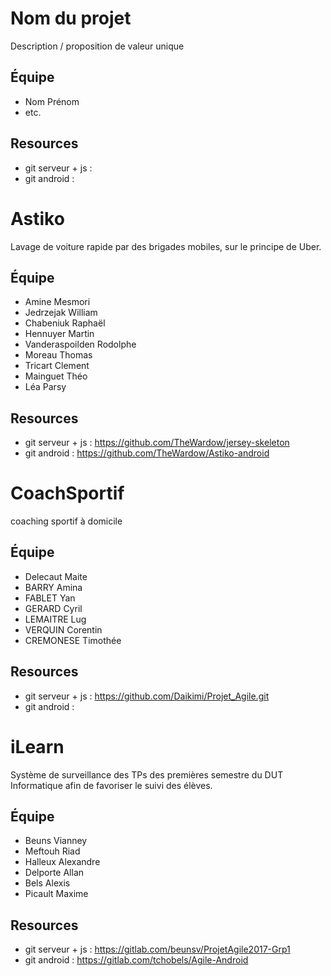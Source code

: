 # Nom du projet

Description / proposition de valeur unique

## Équipe

* Nom Prénom
* etc.

## Resources

* git serveur + js : 
* git android : 


# Astiko

Lavage de voiture rapide par des brigades mobiles, sur le principe de Uber.

## Équipe
* Amine Mesmori
* Jedrzejak William
* Chabeniuk Raphaël
* Hennuyer Martin
* Vanderaspoilden Rodolphe
* Moreau Thomas
* Tricart Clement
* Mainguet Théo
* Léa Parsy
## Resources

* git serveur + js : https://github.com/TheWardow/jersey-skeleton
* git android : https://github.com/TheWardow/Astiko-android

# CoachSportif

coaching sportif à domicile

## Équipe

* Delecaut Maite
* BARRY Amina
* FABLET Yan
* GERARD Cyril
* LEMAITRE Lug
* VERQUIN Corentin
* CREMONESE Timothée
## Resources

* git serveur + js : https://github.com/Daikimi/Projet_Agile.git
* git android : 

# iLearn

Système de surveillance des TPs des premières semestre du DUT Informatique afin de favoriser le suivi des élèves.

## Équipe

* Beuns Vianney
* Meftouh Riad
* Halleux Alexandre
* Delporte Allan
* Bels Alexis
* Picault Maxime

## Resources

* git serveur + js : https://gitlab.com/beunsv/ProjetAgile2017-Grp1
* git android : https://gitlab.com/tchobels/Agile-Android
